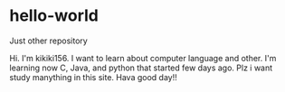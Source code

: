 # hello-world
Just other repository

Hi. I'm kikiki156. I want to learn about computer language and other. I'm learning now C, Java, and python that started few days ago. Plz i want study manything in this site. Hava good day!!
